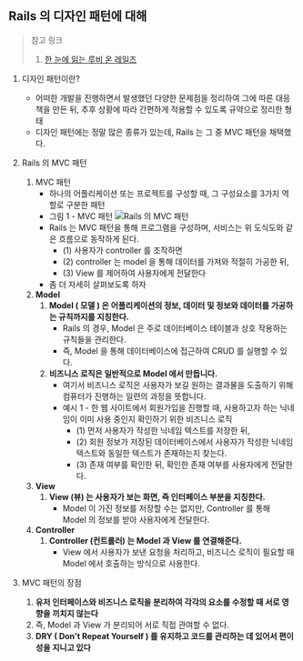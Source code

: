 ## Rails 의 디자인 패턴에 대해

> 참고 링크
>
> 1. [한 눈에 읽는 루비 온 레일즈](https://edu.goorm.io/learn/lecture/16335/%ED%95%9C-%EB%88%88%EC%97%90-%EC%9D%BD%EB%8A%94-%EB%A3%A8%EB%B9%84-%EC%98%A8-%EB%A0%88%EC%9D%BC%EC%A6%88)

1. 디자인 패턴이란?

   * 어떠한 개발을 진행하면서 발생했던 다양한 문제점을 정리하여 그에 따른 대응책을 만든 뒤, 추후 상황에 따라 간편하게 적용할 수 있도록 규약으로 정리한 형태
   * 디자인 패턴에는 정말 많은 종류가 있는데, Rails 는 그 중 MVC 패턴을 채택했다.
2. Rails 의 MVC 패턴

   1. MVC 패턴
      * 하나의 어플리케이션 또는 프로젝트를 구성할 때, 그 구성요소를 3가지 역할로 구분한 패턴
      * 그림 1 - MVC 패턴
        ![Rails 의 MVC 패턴](https://grm-project-template-bucket.s3.ap-northeast-2.amazonaws.com/lesson/les_TBbUe_1572330629792/f472d15e070e9ca2f3456f8a97b9b1a55ee5ce6b5f29025627c900bc69d958a2.jpeg)
      * Rails 는 MVC 패턴을 통해 프로그램을 구성하며, 서비스는 위 도식도와 같은 흐름으로 동작하게 된다.
        * (1) 사용자가 controller 를 조작하면
        * (2) controller 는 model 을 통해 데이터를 가져와 적절히 가공한 뒤,
        * (3) View 를 제어하여 사용자에게 전달한다
      * 좀 더 자세히 살펴보도록 하자
   2. **Model**
      1. **Model ( 모델 ) 은 어플리케이션의 정보, 데이터 및 정보와 데이터를 가공하는 규칙까지를 지칭한다.**
         * Rails 의 경우, Model 은 주로 데이터베이스 테이블과 상호 작용하는 규칙들을 관리한다.
         * 즉, Model 을 통해 데이터베이스에 접근하여 CRUD 를 실행할 수 있다.
      2. **비즈니스 로직은 일반적으로 Model 에서 만듭니다.**
         * 여기서 비즈니스 로직은 사용자가 보길 원하는 결과물을 도출하기 위해 컴퓨터가 진행하는 일련의 과정을 뜻합니다.
         * 예시 1 -  한 웹 사이트에서 회원가입을 진행할 때, 사용하고자 하는 닉네임이 이미 사용 중인지 확인하기 위한 비즈니스 로직
           * (1) 먼저 사용자가 작성한 닉네임 텍스트를 저장한 뒤,
           * (2) 회원 정보가 저장된 데이터베이스에서 사용자가 작성한 닉네임 텍스트와 동일한 텍스트가 존재하는지 찾는다.
           * (3) 존재 여부를 확인한 뒤, 확인한 존재 여부를 사용자에게 전달한다.
   3. **View**
      1. **View (뷰) 는 사용자가 보는 화면, 즉 인터페이스 부분을 지칭한다.**
         * Model 이 가진 정보를 저장할 수는 없지만, Controller 를 통해 Model 의 정보를 받아 사용자에게 전달한다.
   4. **Controller**
      1. **Controller (컨트롤러) 는 Model 과 View 를 연결해준다.**
         * View 에서 사용자가 보낸 요청을 처리하고, 비즈니스 로직이 필요할 때 Model 에서 호출하는 방식으로 사용한다.
3. MVC 패턴의 장점
   1. **유저 인터페이스와 비즈니스 로직을 분리하여 각각의 요소를 수정할 때 서로 영향을 끼치지 않는다**
   2. 즉, Model 과 View 가 분리되어 서로 직접 관여할 수 없다.
   3. **DRY ( Don't Repeat Yourself ) 를 유지하고 코드를 관리하는 데 있어서 편이성을 지니고 있다**
